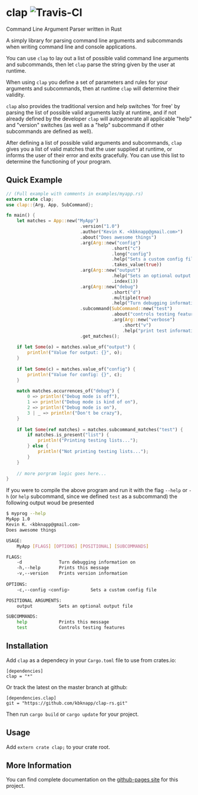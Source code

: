 # clap ![Travis-CI](https://travis-ci.org/kbknapp/clap-rs.svg?branch=master)
Command Line Argument Parser written in Rust

A simply library for parsing command line arguments and subcommands when writing command line and console applications.

You can use `clap` to lay out a list of possible valid command line arguments and subcommands, then let `clap` parse the string given by the user at runtime.

When using `clap` you define a set of parameters and rules for your arguments and subcommands, then at runtime `clap` will determine their validity.

`clap` also provides the traditional version and help switches 'for free' by parsing the list of possible valid arguments lazily at runtime, and if not already defined by the developer `clap` will autogenerate all applicable "help" and "version" switches (as well as a "help" subcommand if other subcommands are defined as well).

 After defining a list of possible valid arguments and subcommands, `clap` gives you a list of valid matches that the user supplied at runtime, or informs the user of their error and exits gracefully. You can use this list to determine the functioning of your program.

## Quick Example
 
```rust
// (Full example with comments in examples/myapp.rs)
extern crate clap;
use clap::{Arg, App, SubCommand};

fn main() {
	let matches = App::new("MyApp")
							.version("1.0")
							.author("Kevin K. <kbknapp@gmail.com>")
							.about("Does awesome things")
							.arg(Arg::new("config")
										.short("c")
										.long("config")
										.help("Sets a custom config file")
										.takes_value(true))
							.arg(Arg::new("output")
										.help("Sets an optional output file")
										.index(1))
							.arg(Arg::new("debug")
										.short("d")
	 									.multiple(true)
										.help("Turn debugging information on"))
							.subcommand(SubCommand::new("test")
										.about("controls testing features")
										.arg(Arg::new("verbose")
											.short("v")
											.help("print test information verbosely")))
							.get_matches();
	
	if let Some(o) = matches.value_of("output") {
		println!("Value for output: {}", o);
	}
	 
	if let Some(c) = matches.value_of("config") {
		println!("Value for config: {}", c);
	}
	
	match matches.occurrences_of("debug") {
		0 => println!("Debug mode is off"),
		1 => println!("Debug mode is kind of on"),
		2 => println!("Debug mode is on"),
		3 | _ => println!("Don't be crazy"),
	}
	 
	if let Some(ref matches) = matches.subcommand_matches("test") {
		if matches.is_present("list") {
			println!("Printing testing lists...");
		} else {
			println!("Not printing testing lists...");
		}
	}
	 
	// more porgram logic goes here...
}
```

If you were to compile the above program and run it with the flag `--help` or `-h` (or `help` subcommand, since we defined `test` as a subcommand) the following output woud be presented

```sh
$ myprog --help
MyApp 1.0
Kevin K. <kbknapp@gmail.com>
Does awesome things

USAGE:
	MyApp [FLAGS] [OPTIONS] [POSITIONAL] [SUBCOMMANDS]

FLAGS:
	-d   			Turn debugging information on
	-h,--help		Prints this message
	-v,--version	Prints version information
 
OPTIONS:
	-c,--config <config>		Sets a custom config file

POSITIONAL ARGUMENTS:
	output			Sets an optional output file

SUBCOMMANDS:
	help			Prints this message
	test			Controls testing features
```

## Installation
Add `clap` as a dependecy in your `Cargo.toml` file to use from crates.io:

 ```
 [dependencies]
 clap = "*"
 ```
 Or track the latest on the master branch at github:

```
[dependencies.clap]
git = "https://github.com/kbknapp/clap-rs.git"
```

Then run `cargo build` or `cargo update` for your project.

## Usage

Add `extern crate clap;` to your crate root.

## More Information

You can find complete documentation on the [github-pages site](http://kbknapp.github.io/clap-rs/docs/clap/index.html) for this project.
